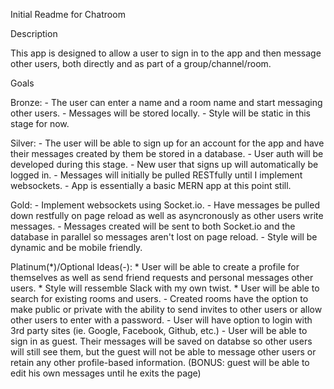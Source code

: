 Initial Readme for Chatroom

Description

This app is designed to allow a user to sign in to the app and then message other users, both directly and as part of a group/channel/room.

Goals

Bronze:
    -   The user can enter a name and a room name and start messaging other users. 
    -   Messages will be stored locally.
    -   Style will be static in this stage for now.

Silver:
    -   The user will be able to sign up for an account for the app and have their messages created by them be stored in a database.
    -   User auth will be developed during this stage.
    -   New user that signs up will automatically be logged in.
    -   Messages will initially be pulled RESTfully until I implement websockets. 
    -   App is essentially a basic MERN app at this point still.

Gold:
    -   Implement websockets using Socket.io.
    -   Have messages be pulled down restfully on page reload as well as asyncronously as other users write messages.
    -   Messages created will be sent to both Socket.io and the database in parallel so messages aren't lost on page reload.
    -   Style will be dynamic and be mobile friendly.

Platinum(*)/Optional Ideas(-):
    *   User will be able to create a profile for themselves as well as send friend requests and personal messages other users.
    *   Style will ressemble Slack with my own twist.
    *   User will be able to search for existing rooms and users.
    -   Created rooms have the option to make public or private with the ability to send invites to other users or allow other users to enter with a password.
    -   User will have option to login with 3rd party sites (ie. Google, Facebook, Github, etc.)
    -   User will be able to sign in as guest. Their messages will be saved on databse so other users will still see them, but the guest will not be able to message other users or retain any other profile-based information. (BONUS: guest will be able to edit his own messages until he exits the page)

